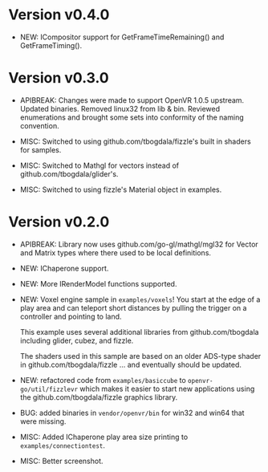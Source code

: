 Version v0.4.0
==============

* NEW: ICompositor support for GetFrameTimeRemaining() and GetFrameTiming().

Version v0.3.0
==============

* APIBREAK: Changes were made to support OpenVR 1.0.5 upstream. Updated binaries.
  Removed linux32 from lib & bin. Reviewed enumerations and brought some sets into
  conformity of the naming convention.

* MISC: Switched to using github.com/tbogdala/fizzle's built in shaders for samples.

* MISC: Switched to Mathgl for vectors instead of github.com/tbogdala/glider's.

* MISC: Switched to using fizzle's Material object in examples.

Version v0.2.0
==============

* APIBREAK: Library now uses github.com/go-gl/mathgl/mgl32 for Vector and
  Matrix types where there used to be local definitions.

* NEW: IChaperone support.

* NEW: More IRenderModel functions supported.

* NEW: Voxel engine sample in `examples/voxels`! You start at the edge of a play
  area and can teleport short distances by pulling the trigger on a controller
  and pointing to land.

  This example uses several additional libraries from github.com/tbogdala including
  glider, cubez, and fizzle.

  The shaders used in this sample are based on an older
  ADS-type shader in github.com/tbogdala/fizzle ... and eventually should be
  updated.

* NEW: refactored code from `examples/basiccube` to `openvr-go/util/fizzlevr` which
  makes it easier to start new applications using the github.com/tbogdala/fizzle
  graphics library.

* BUG: added binaries in `vendor/openvr/bin` for win32 and win64 that were missing.

* MISC: Added IChaperone play area size printing to `examples/connectiontest`.

* MISC: Better screenshot.
